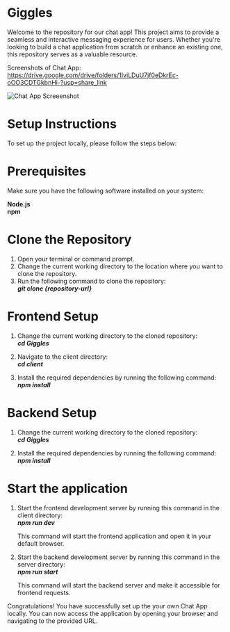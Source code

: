 # Giggles

Welcome to the repository for our chat app! This project aims to provide a seamless and interactive messaging experience for users. Whether you're looking to build a chat application from scratch or enhance an existing one, this repository serves as a valuable resource. 

Screenshots of Chat App: https://drive.google.com/drive/folders/1IviLDuU7jf0eDkrEc-oOO3CDTGkbnHi-?usp=share_link

![Chat App Screeenshot](https://github.com/AryanS-2004/Giggles/blob/master/Images/Screenshot%202023-06-03%20at%206.36.46%20PM.png)


# Setup Instructions

To set up the project locally, please follow the steps below:

# Prerequisites
Make sure you have the following software installed on your system:

**Node.js**   
**npm**  

# Clone the Repository
1. Open your terminal or command prompt.
2. Change the current working directory to the location where you want to clone the repository.
3. Run the following command to clone the repository:  
   ***git clone {repository-url}***  

  
  
# Frontend Setup
1. Change the current working directory to the cloned repository:  
   ***cd Giggles***  
   
2. Navigate to the client directory:  
   ***cd client***  
   
3. Install the required dependencies by running the following command:  
   ***npm install***  
  
# Backend Setup
1. Change the current working directory to the cloned repository:  
   ***cd Giggles*** 
   
   
2. Install the required dependencies by running the following command:  
   ***npm install***  
  
  
# Start the application
1. Start the frontend development server by running this command in the client directory:  
   ***npm run dev***
   
   This command will start the frontend application and open it in your default browser.  

2. Start the backend development server  by running this command in the server directory:  
   ***npm run start*** 
   
   This command will start the backend server and make it accessible for frontend requests.  

Congratulations! You have successfully set up the your own Chat App locally. You can now access the application by opening your browser and navigating to the provided URL.
